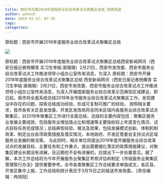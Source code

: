 ```yaml
---
title: 西安市开展2018年度服务业综合改革试点聚集区总结_陕西频道
author: wetech
date: 2019-02-22- 07:38
tags: 
categories: 
---
```

原标题：西安市开展2018年度服务业综合改革试点聚集区总结
<!-- more -->
                
<img align="center" border="0" src="http://p2.ifengimg.com/a/2016/0810/204c433878d5cf9size1_w16_h16.png" />
                
            
原标题：西安市开展2018年度服务业综合改革试点聚集区总结西安新闻网讯（西安日报记者杨耀青 实习生李娟 唐璐璐）2月21日，西安市发改委、西安市服务业综合改革试点工作推进领导小组办公室传来消息，为深入
原标题：西安市开展2018年度服务业综合改革试点聚集区总结
西安新闻网讯（西安日报记者杨耀青 实习生李娟 唐璐璐）2月21日，西安市发改委、西安市服务业综合改革试点工作推进领导小组办公室传来消息，为深入开展国家服务业综合改革示范典型区域建设，即日起，我市将全面系统总结2018年全市服务业综合改革试点聚集区工作，发现建设中存在的问题，探索总结成功经验，形成可复制可推广的经验。
按照相关要求，我市各有关区县发改委、开发区发改局将会同本区域内各服务业综合改革试点聚集区，对2018年聚集区工作进行全面总结，总结的主要内容包括：聚集区服务业发展主要成效，包括服务业增加值占比和增速等主要指标较上年度变化情况、试点目标任务完成情况；总结典型经验、做法及效果，包括发展模式创新、体制机制改革、制定出台各项政策措施及落实情况，本地政府、开发区管委会支持试点区域服务业发展的做法等。
与此同时，相关单位将提出2019年度开展服务业综合改革试点的发展目标、主要任务和工作重点，提出需要细化落实的政策措施建议，对聚集区建设长期没有进展，且近期也不会有进展的，应提出下一步处置意见。据了解，本次工作总结将为今年开展服务业聚集区考核评估和制定《市级服务业聚集区管理暂行办法》提供重要参考。全市各类聚集区工作总结要求单独成文，各区县、开发区集中上报，工作总结和统计表应于3月15日之前报送市发改委。
[责任编辑：冉旭阳]
            
